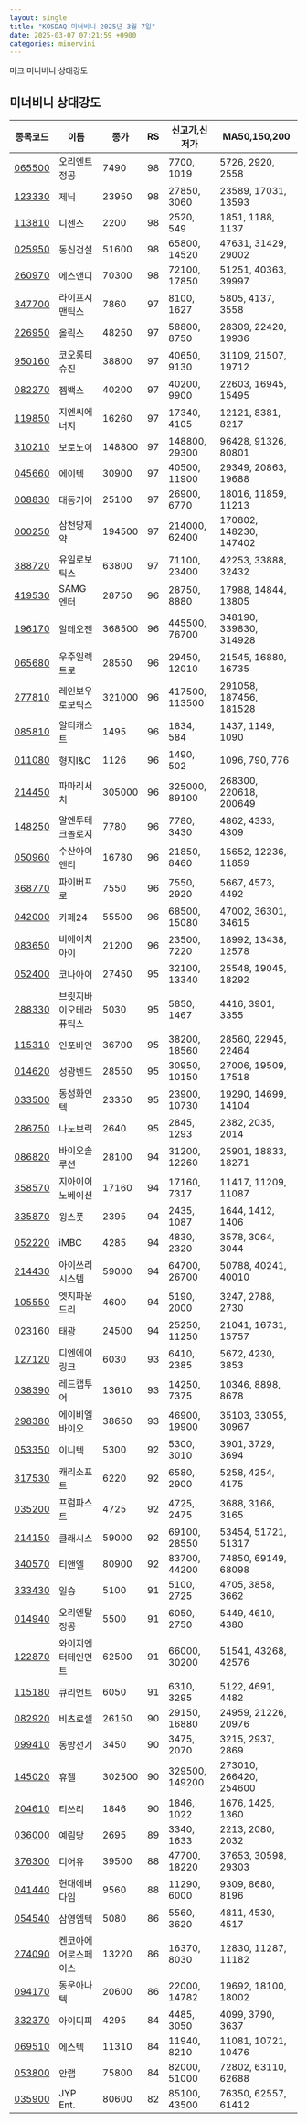 ```yaml
---
layout: single
title: "KOSDAQ 미너비니 2025년 3월 7일"
date: 2025-03-07 07:21:59 +0900
categories: minervini
---
```

마크 미니버니 상대강도
## 미너비니 상대강도

|종목코드|이름|종가|RS|신고가,신저가|MA50,150,200|
|------|---|---|--|---------|------------|
|[065500](https://finance.daum.net/quotes/A065500)|오리엔트정공|7490|98|7700, 1019|5726, 2920, 2558|
|[123330](https://finance.daum.net/quotes/A123330)|제닉|23950|98|27850, 3060|23589, 17031, 13593|
|[113810](https://finance.daum.net/quotes/A113810)|디젠스|2200|98|2520, 549|1851, 1188, 1137|
|[025950](https://finance.daum.net/quotes/A025950)|동신건설|51600|98|65800, 14520|47631, 31429, 29002|
|[260970](https://finance.daum.net/quotes/A260970)|에스앤디|70300|98|72100, 17850|51251, 40363, 39997|
|[347700](https://finance.daum.net/quotes/A347700)|라이프시맨틱스|7860|97|8100, 1627|5805, 4137, 3558|
|[226950](https://finance.daum.net/quotes/A226950)|올릭스|48250|97|58800, 8750|28309, 22420, 19936|
|[950160](https://finance.daum.net/quotes/A950160)|코오롱티슈진|38800|97|40650, 9130|31109, 21507, 19712|
|[082270](https://finance.daum.net/quotes/A082270)|젬백스|40200|97|40200, 9900|22603, 16945, 15495|
|[119850](https://finance.daum.net/quotes/A119850)|지엔씨에너지|16260|97|17340, 4105|12121, 8381, 8217|
|[310210](https://finance.daum.net/quotes/A310210)|보로노이|148800|97|148800, 29300|96428, 91326, 80801|
|[045660](https://finance.daum.net/quotes/A045660)|에이텍|30900|97|40500, 11900|29349, 20863, 19688|
|[008830](https://finance.daum.net/quotes/A008830)|대동기어|25100|97|26900, 6770|18016, 11859, 11213|
|[000250](https://finance.daum.net/quotes/A000250)|삼천당제약|194500|97|214000, 62400|170802, 148230, 147402|
|[388720](https://finance.daum.net/quotes/A388720)|유일로보틱스|63800|97|71100, 23400|42253, 33888, 32432|
|[419530](https://finance.daum.net/quotes/A419530)|SAMG엔터|28750|96|28750, 8880|17988, 14844, 13805|
|[196170](https://finance.daum.net/quotes/A196170)|알테오젠|368500|96|445500, 76700|348190, 339830, 314928|
|[065680](https://finance.daum.net/quotes/A065680)|우주일렉트로|28550|96|29450, 12010|21545, 16880, 16735|
|[277810](https://finance.daum.net/quotes/A277810)|레인보우로보틱스|321000|96|417500, 113500|291058, 187456, 181528|
|[085810](https://finance.daum.net/quotes/A085810)|알티캐스트|1495|96|1834, 584|1437, 1149, 1090|
|[011080](https://finance.daum.net/quotes/A011080)|형지I&C|1126|96|1490, 502|1096, 790, 776|
|[214450](https://finance.daum.net/quotes/A214450)|파마리서치|305000|96|325000, 89100|268300, 220618, 200649|
|[148250](https://finance.daum.net/quotes/A148250)|알엔투테크놀로지|7780|96|7780, 3430|4862, 4333, 4309|
|[050960](https://finance.daum.net/quotes/A050960)|수산아이앤티|16780|96|21850, 8460|15652, 12236, 11859|
|[368770](https://finance.daum.net/quotes/A368770)|파이버프로|7550|96|7550, 2920|5667, 4573, 4492|
|[042000](https://finance.daum.net/quotes/A042000)|카페24|55500|96|68500, 15080|47002, 36301, 34615|
|[083650](https://finance.daum.net/quotes/A083650)|비에이치아이|21200|96|23500, 7220|18992, 13438, 12578|
|[052400](https://finance.daum.net/quotes/A052400)|코나아이|27450|95|32100, 13340|25548, 19045, 18292|
|[288330](https://finance.daum.net/quotes/A288330)|브릿지바이오테라퓨틱스|5030|95|5850, 1467|4416, 3901, 3355|
|[115310](https://finance.daum.net/quotes/A115310)|인포바인|36700|95|38200, 18560|28560, 22945, 22464|
|[014620](https://finance.daum.net/quotes/A014620)|성광벤드|28550|95|30950, 10150|27006, 19509, 17518|
|[033500](https://finance.daum.net/quotes/A033500)|동성화인텍|23350|95|23900, 10730|19290, 14699, 14104|
|[286750](https://finance.daum.net/quotes/A286750)|나노브릭|2640|95|2845, 1293|2382, 2035, 2014|
|[086820](https://finance.daum.net/quotes/A086820)|바이오솔루션|28100|94|31200, 12260|25901, 18833, 18271|
|[358570](https://finance.daum.net/quotes/A358570)|지아이이노베이션|17160|94|17160, 7317|11417, 11209, 11087|
|[335870](https://finance.daum.net/quotes/A335870)|윙스풋|2395|94|2435, 1087|1644, 1412, 1406|
|[052220](https://finance.daum.net/quotes/A052220)|iMBC|4285|94|4830, 2320|3578, 3064, 3044|
|[214430](https://finance.daum.net/quotes/A214430)|아이쓰리시스템|59000|94|64700, 26700|50788, 40241, 40010|
|[105550](https://finance.daum.net/quotes/A105550)|엣지파운드리|4600|94|5190, 2000|3247, 2788, 2730|
|[023160](https://finance.daum.net/quotes/A023160)|태광|24500|94|25250, 11250|21041, 16731, 15757|
|[127120](https://finance.daum.net/quotes/A127120)|디엔에이링크|6030|93|6410, 2385|5672, 4230, 3853|
|[038390](https://finance.daum.net/quotes/A038390)|레드캡투어|13610|93|14250, 7375|10346, 8898, 8678|
|[298380](https://finance.daum.net/quotes/A298380)|에이비엘바이오|38650|93|46900, 19900|35103, 33055, 30967|
|[053350](https://finance.daum.net/quotes/A053350)|이니텍|5300|92|5300, 3010|3901, 3729, 3694|
|[317530](https://finance.daum.net/quotes/A317530)|캐리소프트|6220|92|6580, 2900|5258, 4254, 4175|
|[035200](https://finance.daum.net/quotes/A035200)|프럼파스트|4725|92|4725, 2475|3688, 3166, 3165|
|[214150](https://finance.daum.net/quotes/A214150)|클래시스|59000|92|69100, 28550|53454, 51721, 51317|
|[340570](https://finance.daum.net/quotes/A340570)|티앤엘|80900|92|83700, 44200|74850, 69149, 68098|
|[333430](https://finance.daum.net/quotes/A333430)|일승|5100|91|5100, 2725|4705, 3858, 3662|
|[014940](https://finance.daum.net/quotes/A014940)|오리엔탈정공|5500|91|6050, 2750|5449, 4610, 4380|
|[122870](https://finance.daum.net/quotes/A122870)|와이지엔터테인먼트|62500|91|66000, 30200|51541, 43268, 42576|
|[115180](https://finance.daum.net/quotes/A115180)|큐리언트|6050|91|6310, 3295|5122, 4691, 4482|
|[082920](https://finance.daum.net/quotes/A082920)|비츠로셀|26150|90|29150, 16880|24959, 21226, 20976|
|[099410](https://finance.daum.net/quotes/A099410)|동방선기|3450|90|3475, 2070|3215, 2937, 2869|
|[145020](https://finance.daum.net/quotes/A145020)|휴젤|302500|90|329500, 149200|273010, 266420, 254600|
|[204610](https://finance.daum.net/quotes/A204610)|티쓰리|1846|90|1846, 1022|1676, 1425, 1360|
|[036000](https://finance.daum.net/quotes/A036000)|예림당|2695|89|3340, 1633|2213, 2080, 2032|
|[376300](https://finance.daum.net/quotes/A376300)|디어유|39500|88|47700, 18220|37653, 30598, 29303|
|[041440](https://finance.daum.net/quotes/A041440)|현대에버다임|9560|88|11290, 6000|9309, 8680, 8196|
|[054540](https://finance.daum.net/quotes/A054540)|삼영엠텍|5080|86|5560, 3620|4811, 4530, 4517|
|[274090](https://finance.daum.net/quotes/A274090)|켄코아에어로스페이스|13220|86|16370, 8030|12830, 11287, 11182|
|[094170](https://finance.daum.net/quotes/A094170)|동운아나텍|20600|86|22000, 14782|19692, 18100, 18002|
|[332370](https://finance.daum.net/quotes/A332370)|아이디피|4295|84|4485, 3050|4099, 3790, 3637|
|[069510](https://finance.daum.net/quotes/A069510)|에스텍|11310|84|11940, 8210|11081, 10721, 10476|
|[053800](https://finance.daum.net/quotes/A053800)|안랩|75800|84|82000, 51000|72802, 63110, 62688|
|[035900](https://finance.daum.net/quotes/A035900)|JYP Ent.|80600|82|85100, 43500|76350, 62557, 61412|



